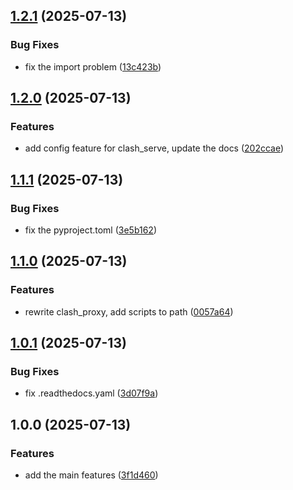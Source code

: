## [1.2.1](https://github.com/sleeping-in-bed/clash_tools/compare/v1.2.0...v1.2.1) (2025-07-13)

### Bug Fixes

* fix the import problem ([13c423b](https://github.com/sleeping-in-bed/clash_tools/commit/13c423bfe0409be0c518d34e63b13d481799d985))

## [1.2.0](https://github.com/sleeping-in-bed/clash_tools/compare/v1.1.1...v1.2.0) (2025-07-13)

### Features

* add config feature for clash_serve, update the docs ([202ccae](https://github.com/sleeping-in-bed/clash_tools/commit/202ccaeb272fd6afcfb210b68d67f5abb35ab73a))

## [1.1.1](https://github.com/sleeping-in-bed/clash_tools/compare/v1.1.0...v1.1.1) (2025-07-13)

### Bug Fixes

* fix the pyproject.toml ([3e5b162](https://github.com/sleeping-in-bed/clash_tools/commit/3e5b162fe3422c526bbcff033aab38f67b2089ed))

## [1.1.0](https://github.com/sleeping-in-bed/clash_tools/compare/v1.0.1...v1.1.0) (2025-07-13)

### Features

* rewrite clash_proxy, add scripts to path ([0057a64](https://github.com/sleeping-in-bed/clash_tools/commit/0057a646708228c48627ececc4c6629d07a47f5d))

## [1.0.1](https://github.com/sleeping-in-bed/clash_tools/compare/v1.0.0...v1.0.1) (2025-07-13)

### Bug Fixes

* fix .readthedocs.yaml ([3d07f9a](https://github.com/sleeping-in-bed/clash_tools/commit/3d07f9ac0eb2196a5de121d2a9afd299f9fe5bd1))

## 1.0.0 (2025-07-13)

### Features

* add the main features ([3f1d460](https://github.com/sleeping-in-bed/clash_tools/commit/3f1d460d3c0d2fe61f620d00d1a248a6ff4f6aa8))
